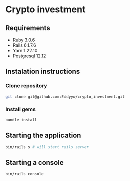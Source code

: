 # Crypto investment

## Requirements
* Ruby 3.0.6
* Rails 6.1.7.6
* Yarn 1.22.10
* Postgresql 12.12

## Instalation instructions

### Clone repository
```bash
git clone git@github.com:Eddyyw/crypto_investment.git
```

### Install gems
```bash
bundle install
```

## Starting the application
```bash
bin/rails s # will start rails server
```

## Starting a console

```bash
bin/rails console
```
